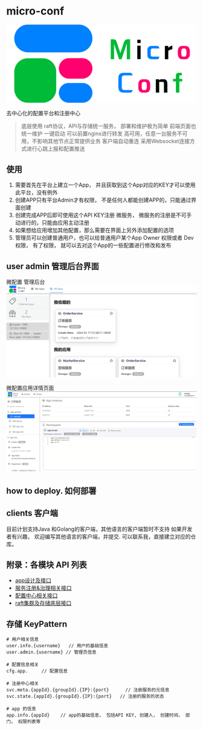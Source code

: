 # micro-conf

![logo](docs/imgs/logo.png)

去中心化的配置平台和注册中心
> 底层使用 raft协议，API与存储统一服务， 部署和维护极为简单
> 前端页面也统一维护
> 一键启动
> 可以前置nginx进行转发
> 高可用，任意一台服务不可用，不影响其他节点正常提供业务
> 客户端自动重连
> 采用Websocket连接方式进行心跳上报和配置推送

## 使用

1. 需要首先在平台上建立一个App， 并且获取到这个App对应的KEY才可以使用此平台，没有例外
2. 创建APP只有平台Admin才有权限， 不是任何人都能创建APP的，只能通过界面创建
3. 创建完成APP后即可使用这个API KEY注册 微服务， 微服务的注册是不可手动进行的，只能由应用主动注册
4. 如果想给应用增加其他配置，那么需要在界面上另外添加配置的选项
5. 管理员可以创建普通用户，也可以给普通用户某个App Owner 权限或者 Dev权限， 有了权限， 就可以去对这个App的一些配置进行修改和发布


## user admin 管理后台界面

微配置 管理后台
![home](./docs/imgs/home.png)

微配置应用详情页面
![detail](./docs/imgs/detail.png)


## how to deploy.  如何部署


## clients 客户端

目前计划支持Java 和Golang的客户端，其他语言的客户端暂时不支持
如果开发者有兴趣， 欢迎编写其他语言的客户端，并提交. 可以联系我，直接建立对应的仓库。

## 附录：各模块 API 列表

- [app设计及接口](./docs/app.md)
- [服务注册&治理相关接口](./docs/svc.md)
- [配置中心相关接口](./docs/cfg.md)
- [raft集群及存储底层接口](./docs/raft.md)


## 存储 KeyPattern

```
# 用户相关信息
user.info.{username}   // 用户的基础信息
user.admin.{username} // 管理员信息

# 配置信息相关
cfg.app.     // 配置信息

# 注册中心相关
svc.meta.{appId}.{groupId}.{IP}:{port}      // 注册服务的元信息
svc.state.{appId}.{groupId}.{IP}:{port}   // 注册的服务的状态

# app 的信息
app.info.{appId}    // app的基础信息， 包括API KEY, 创建人， 创建时间， 部门， 权限列表等
```